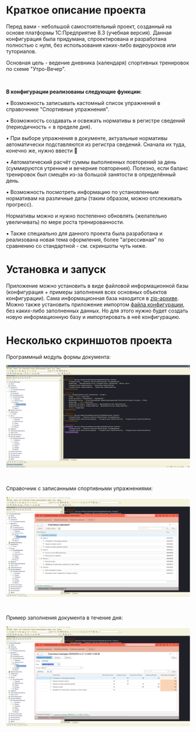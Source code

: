 # Краткое описание проекта

Перед вами - небольшой самостоятельный проект, созданный на основе платформы 1С:Предприятие 8.3 (учебная версия). Данная конфигурация была придумана, спроектирована и разработана полностью с нуля, без использования каких-либо видеоуроков или туториалов.

Основная цель - ведение дневника (календаря) спортивных тренировок по схеме "Утро-Вечер".

<br>

**В конфигурации реализованы следующие функции:**

▪ Возможность записывать кастомный список упражнений в справочнике "Спортивные упражнения".

▪ Возможность создавать и освежать нормативы в регистре сведений (периодичность = в пределе дня).

▪ При выборе упражнения в документе, актуальные нормативы автоматически подставляются из регистра сведений. Сначала их туда, конечно же, нужно ввести 🙂

▪ Автоматический расчёт суммы выполненных повторений за день (суммируются утренние и вечерние повторения). Полезно, если баланс тренировок был смещён из-за большой занятости в определённый день.

▪ Возможность посмотреть информацию по установленным нормативам на различные даты (таким образом, можно отслеживать прогресс).

Нормативы можно и нужно постепенно обновлять (желательно увеличивать) по мере роста тренированности.

▪ Также специально для данного проекта была разработана и реализована новая тема оформления, более "агрессивная" по сравнению со стандартной - см. скриншоты чуть ниже.

# Установка и запуск

Приложение можно установить в виде файловой информационной базы (конфигурация + примеры заполнения всех основных объектов конфигурации). Сама информационная база находится в [zip-архиве](https://github.com/sudomango/1C-Infobase-Sport-Manager/raw/main/%D0%A1%D0%BF%D0%BE%D1%80%D1%82%D0%B8%D0%B2%D0%BD%D1%8B%D0%B9%20%D0%9A%D0%B0%D0%BB%D0%B5%D0%BD%D0%B4%D0%B0%D1%80%D1%8C.zip). Можно также установить приложение импортом [файла конфигурации](https://github.com/sudomango/1C-Infobase-Sport-Manager/raw/main/%D0%A1%D0%BF%D0%BE%D1%80%D1%82%D0%B8%D0%B2%D0%BD%D1%8B%D0%B9%D0%9A%D0%B0%D0%BB%D0%B5%D0%BD%D0%B4%D0%B0%D1%80%D1%8C.cf), без каких-либо заполненных данных. Но для этого нужно будет создать новую информационную базу и импортировать в неё конфигурацию.

# Несколько скриншотов проекта

Программный модуль формы документа:

![Программный модуль формы документа](Project_Screenshot_01.jpg)

<br>

Справочник с записанными спортивными упражнениями:

![Справочник с записанными спортивными упражнениями](Project_Screenshot_02.jpg)

<br>

Пример заполнения документа в течение дня:

![Пример заполнения документа в течение дня](Project_Screenshot_03.jpg)

